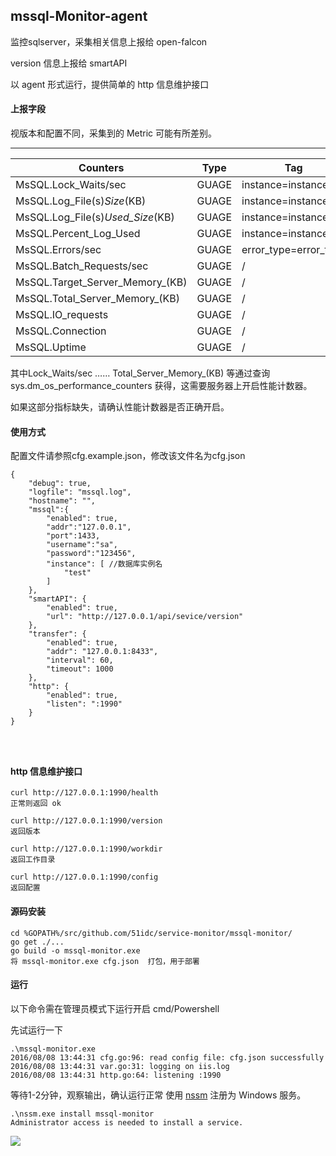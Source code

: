 ## mssql-Monitor-agent

监控sqlserver，采集相关信息上报给 open-falcon

version 信息上报给 smartAPI

以 agent 形式运行，提供简单的 http 信息维护接口

#### 上报字段
视版本和配置不同，采集到的 Metric 可能有所差别。

--------------------------------
| Counters | Type |Tag| Notes|
|-----|------|------|------|
|MsSQL.Lock_Waits/sec     |GUAGE|instance=instance|Lock_Waits/sec|
|MsSQL.Log_File(s)_Size_(KB)     |GUAGE|instance=instance|Log_File(s)_Size_(KB)|
|MsSQL.Log_File(s)_Used_Size_(KB)     |GUAGE|instance=instance|Log_File(s)_Used_Size_(KB)|
|MsSQL.Percent_Log_Used     |GUAGE|instance=instance|Log_File(s)_Used_Size_(KB)|
|MsSQL.Errors/sec     |GUAGE|error_type=error_type|Log_File(s)_Used_Size_(KB)|
|MsSQL.Batch_Requests/sec     |GUAGE|/|Batch_Requests/sec|
|MsSQL.Target_Server_Memory_(KB)     |GUAGE|/|Target_Server_Memory_(KB)|
|MsSQL.Total_Server_Memory_(KB)     |GUAGE|/|Total_Server_Memory_(KB)|
|MsSQL.IO_requests     |GUAGE|/|IO_requests|
|MsSQL.Connection     |GUAGE|/|Connections|
|MsSQL.Uptime    |GUAGE|/|Service Uptime|

其中Lock_Waits/sec …… Total_Server_Memory_(KB) 等通过查询sys.dm_os_performance_counters 获得，这需要服务器上开启性能计数器。

如果这部分指标缺失，请确认性能计数器是否正确开启。

#### 使用方式


配置文件请参照cfg.example.json，修改该文件名为cfg.json

```
{
	"debug": true,
	"logfile": "mssql.log",
	"hostname": "",
	"mssql":{
		"enabled": true,
		"addr":"127.0.0.1",
		"port":1433,
		"username":"sa",
		"password":"123456",
		"instance": [ //数据库实例名
	        "test"
	    ]
 	}, 
	"smartAPI": {
		"enabled": true,
		"url": "http://127.0.0.1/api/sevice/version"
	},
    "transfer": {
        "enabled": true,
        "addr": "127.0.0.1:8433",
        "interval": 60,
        "timeout": 1000
    },
    "http": {
        "enabled": true,
        "listen": ":1990"
    }
}




```

#### http 信息维护接口

```
curl http://127.0.0.1:1990/health
正常则返回 ok

curl http://127.0.0.1:1990/version
返回版本

curl http://127.0.0.1:1990/workdir
返回工作目录
 
curl http://127.0.0.1:1990/config
返回配置
```

#### 源码安装

```
cd %GOPATH%/src/github.com/51idc/service-monitor/mssql-monitor/
go get ./...
go build -o mssql-monitor.exe
将 mssql-monitor.exe cfg.json  打包，用于部署

```

#### 运行
以下命令需在管理员模式下运行开启 cmd/Powershell

先试运行一下
```
.\mssql-monitor.exe
2016/08/08 13:44:31 cfg.go:96: read config file: cfg.json successfully
2016/08/08 13:44:31 var.go:31: logging on iis.log
2016/08/08 13:44:31 http.go:64: listening :1990
```
等待1-2分钟，观察输出，确认运行正常
使用 [nssm](https://nssm.cc/) 注册为 Windows 服务。

```
.\nssm.exe install mssql-monitor
Administrator access is needed to install a service.
```
![](http://i.imgur.com/9hmkeOf.png)

